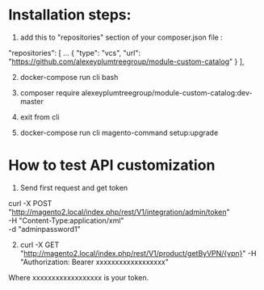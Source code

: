 # Installation steps:

1. add this to "repositories" section of your composer.json file :

"repositories": [
        ...
        {
            "type": "vcs",
            "url": "https://github.com/alexeyplumtreegroup/module-custom-catalog"
        }
    ],


2. docker-compose run cli bash

3. composer require alexeyplumtreegroup/module-custom-catalog:dev-master

4. exit  from cli

5. docker-compose run cli magento-command setup:upgrade

# How to test API customization

1. Send first request and get token

curl -X POST "http://magento2.local/index.php/rest/V1/integration/admin/token" \
     -H "Content-Type:application/xml"  \
     -d "<login><username>admin</username><password>password1</password></login>"

2. curl -X GET "http://magento2.local/index.php/rest/V1/product/getByVPN/{vpn}" -H "Authorization: Bearer xxxxxxxxxxxxxxxxxx"

Where  xxxxxxxxxxxxxxxxxx   is your token.
